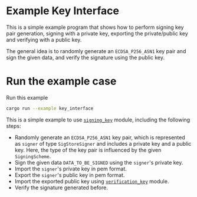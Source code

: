 # Example Key Interface

This is a simple example program that shows how to perform signing key pair
generation, signing with a private key, exporting the private/public key
and verifying with a public key.

The general idea is to randomly generate an `ECDSA_P256_ASN1` key pair
and sign the given data, and verify the signature using the public key.

# Run the example case

Run this example

```bash
cargo run --example key_interface
```

This is a simple example to use [`signing_key`](../../src/crypto/signing_key/mod.rs) module, including the following steps:

* Randomly generate an `ECDSA_P256_ASN1` key pair, which is represented as `signer` of type
`SigStoreSigner` and includes a private key and a public key. Here, the type of the key
pair is influenced by the given `SigningScheme`.
* Sign the given data `DATA_TO_BE_SIGNED` using the `signer`'s private key.
* Import the `signer`'s private key in pem format.
* Export the `signer`'s public key in pem format.
* Import the exported public key using [`verification_key`](../../src/crypto/verification_key.rs) module.
* Verify the signature generated before.
